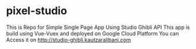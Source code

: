 # pixel-studio

This is Repo for Simple Single Page App Using Studio Ghibli API
This app is build using Vue-Vuex and deployed on Google Cloud Platform
You can Access it on http://studio-ghibli.kautzaralibani.com
